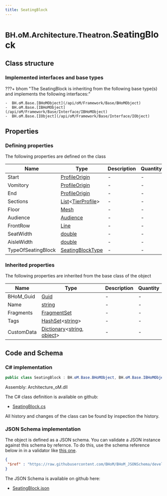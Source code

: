 ```yaml
---
title: SeatingBlock
---
```


# <small>BH.oM.Architecture.Theatron.</small>**SeatingBlock**



## Class structure

### Implemented interfaces and base types

???+ bhom "The SeatingBlock is inheriting from the following base type(s) and implements the following interfaces:"

    -  BH.oM.Base.[BHoMObject](/api/oM/Framework/Base/BHoMObject)
    -  BH.oM.Base.[IBHoMObject](/api/oM/Framework/Base/Interface/IBHoMObject)
    -  BH.oM.Base.[IObject](/api/oM/Framework/Base/Interface/IObject)


## Properties



### Defining properties

The following properties are defined on the class

| Name             | Type             | Description      | Quantity         |
|------------------|------------------|------------------|------------------|
| Start | [ProfileOrigin](/api/oM/Analytical/Architecture/Theatron/Elements/ProfileOrigin) | - | - |
| Vomitory | [ProfileOrigin](/api/oM/Analytical/Architecture/Theatron/Elements/ProfileOrigin) | - | - |
| End | [ProfileOrigin](/api/oM/Analytical/Architecture/Theatron/Elements/ProfileOrigin) | - | - |
| Sections | [List](https://learn.microsoft.com/en-us/dotnet/api/System.Collections.Generic.List-1?view=netstandard-2.0)&lt;[TierProfile](/api/oM/Analytical/Architecture/Theatron/Elements/TierProfile)&gt; | - | - |
| Floor | [Mesh](/api/oM/Dimensional/Geometry/Mesh/Mesh) | - | - |
| Audience | [Audience](/api/oM/Physical/Humans/ViewQuality/Audience) | - | - |
| FrontRow | [Line](/api/oM/Dimensional/Geometry/Curve/Line) | - | - |
| SeatWidth | [double](https://learn.microsoft.com/en-us/dotnet/api/System.Double?view=netstandard-2.0) | - | - |
| AisleWidth | [double](https://learn.microsoft.com/en-us/dotnet/api/System.Double?view=netstandard-2.0) | - | - |
| TypeOfSeatingBlock | [SeatingBlockType](/api/oM/Analytical/Architecture/Theatron/Enums/SeatingBlockType) | - | - |


### Inherited properties
The following properties are inherited from the base class of the object

| Name             | Type             | Description      | Quantity         |
|------------------|------------------|------------------|------------------|
| BHoM_Guid | [Guid](https://learn.microsoft.com/en-us/dotnet/api/System.Guid?view=netstandard-2.0) | - | - |
| Name | [string](https://learn.microsoft.com/en-us/dotnet/api/System.String?view=netstandard-2.0) | - | - |
| Fragments | [FragmentSet](/api/oM/Framework/Base/FragmentSet) | - | - |
| Tags | [HashSet](https://learn.microsoft.com/en-us/dotnet/api/System.Collections.Generic.HashSet-1?view=netstandard-2.0)&lt;[string](https://learn.microsoft.com/en-us/dotnet/api/System.String?view=netstandard-2.0)&gt; | - | - |
| CustomData | [Dictionary](https://learn.microsoft.com/en-us/dotnet/api/System.Collections.Generic.Dictionary-2?view=netstandard-2.0)&lt;[string](https://learn.microsoft.com/en-us/dotnet/api/System.String?view=netstandard-2.0), [object](https://learn.microsoft.com/en-us/dotnet/api/System.Object?view=netstandard-2.0)&gt; | - | - |


## Code and Schema

### C# implementation

``` C# title="C#"
public class SeatingBlock : BH.oM.Base.BHoMObject, BH.oM.Base.IBHoMObject, BH.oM.Base.IObject
```

Assembly: Architecture_oM.dll

The C# class definition is available on github:

- [SeatingBlock.cs](https://github.com/BHoM/BHoM/blob/develop/Architecture_oM/Theatron\Elements\SeatingBlock.cs)

All history and changes of the class can be found by inspection the history.
### JSON Schema implementation

The object is defined as a JSON schema. You can validate a JSON instance against this schema by refernce. To do this, use the schema reference below in in a validator like [this one](https://www.jsonschemavalidator.net/).

``` json title="JSON Schema"
{
 "$ref" : "https://raw.githubusercontent.com/BHoM/BHoM_JSONSchema/develop/Architecture_oM/Theatron/SeatingBlock.json"
}
```

The JSON Schema is available on github here:

- [SeatingBlock.json](https://github.com/BHoM/BHoM_JSONSchema/blob/develop/Architecture_oM/Theatron/SeatingBlock.json)
